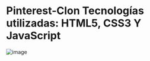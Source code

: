 # Pinterest-Clon Tecnologías utilizadas: HTML5, CSS3 Y JavaScript 
![image](https://user-images.githubusercontent.com/86698059/205523416-01889a3e-3304-443c-b943-02288fcebbcd.png)
